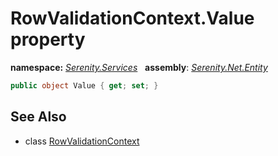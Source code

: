 # RowValidationContext.Value property
**namespace:** *[Serenity.Services](../../README.md#serenity.services-namespace)*   **assembly**: *[Serenity.Net.Entity](../../README.md)*

```csharp
public object Value { get; set; }
```

## See Also

* class [RowValidationContext](../RowValidationContext.md)